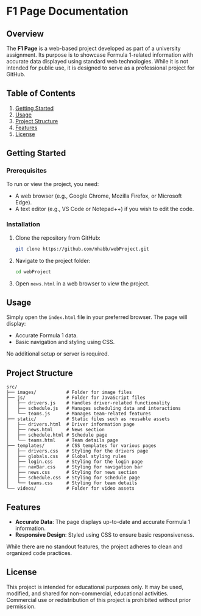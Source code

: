# F1 Page Documentation

## Overview

The **F1 Page** is a web-based project developed as part of a university assignment. Its purpose is to showcase Formula 1-related information with accurate data displayed using standard web technologies. While it is not intended for public use, it is designed to serve as a professional project for GitHub.

## Table of Contents

1. [Getting Started](#getting-started)
2. [Usage](#usage)
3. [Project Structure](#project-structure)
4. [Features](#features)
5. [License](#license)

## Getting Started

### Prerequisites

To run or view the project, you need:

- A web browser (e.g., Google Chrome, Mozilla Firefox, or Microsoft Edge).
- A text editor (e.g., VS Code or Notepad++) if you wish to edit the code.

### Installation

1. Clone the repository from GitHub:
   ```bash
   git clone https://github.com/nhabb/webProject.git
   ```
2. Navigate to the project folder:
   ```bash
   cd webProject
   ```
3. Open `news.html` in a web browser to view the project.

## Usage

Simply open the `index.html` file in your preferred browser. The page will display:

- Accurate Formula 1 data.
- Basic navigation and styling using CSS.

No additional setup or server is required.

## Project Structure

```
src/
├── images/           # Folder for image files
├── js/               # Folder for JavaScript files
│   ├── drivers.js    # Handles driver-related functionality
│   ├── schedule.js   # Manages scheduling data and interactions
│   └── teams.js      # Manages team-related features
├── static/           # Static files such as reusable assets
│   ├── drivers.html  # Driver information page
│   ├── news.html     # News section
│   ├── schedule.html # Schedule page
│   └── teams.html    # Team details page
├── templates/        # CSS templates for various pages
│   ├── drivers.css   # Styling for the drivers page
│   ├── globals.css   # Global styling rules
│   ├── login.css     # Styling for the login page
│   ├── navBar.css    # Styling for navigation bar
│   ├── news.css      # Styling for news section
│   ├── schedule.css  # Styling for schedule page
│   └── teams.css     # Styling for team details
└── videos/           # Folder for video assets
```


## Features

- **Accurate Data**: The page displays up-to-date and accurate Formula 1 information.
- **Responsive Design**: Styled using CSS to ensure basic responsiveness.

While there are no standout features, the project adheres to clean and organized code practices.

## License

This project is intended for educational purposes only. It may be used, modified, and shared for non-commercial, educational activities. Commercial use or redistribution of this project is prohibited without prior permission.
